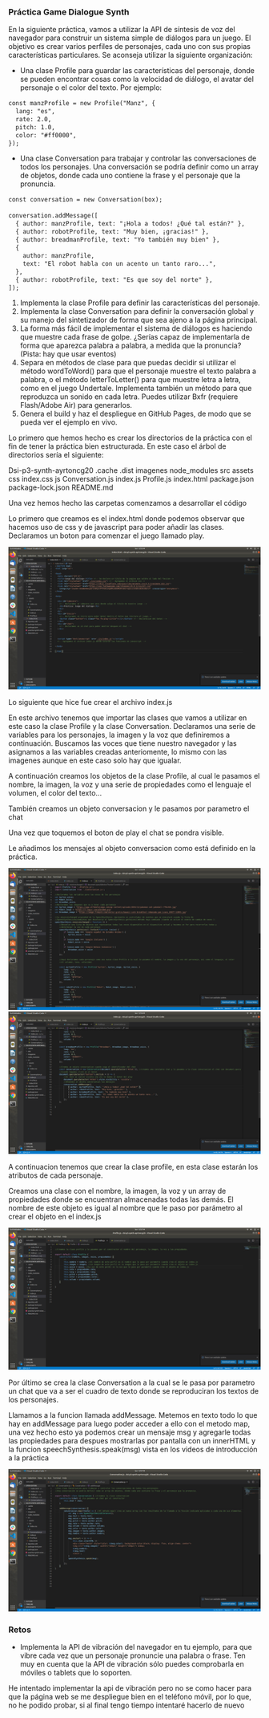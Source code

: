 ### Práctica Game Dialogue Synth

En la siguiente práctica, vamos a utilizar la API de síntesis de voz del navegador para construir un sistema simple de diálogos para un juego. El objetivo es crear varios perfiles de personajes, cada uno con sus propias características particulares. Se aconseja utilizar la siguiente organización:

  - Una clase Profile para guardar las características del personaje, donde se pueden encontrar cosas como la velocidad de diálogo, el avatar del personaje o el color del texto. Por ejemplo:

```
const manzProfile = new Profile("Manz", {
  lang: "es",
  rate: 2.0,
  pitch: 1.0,
  color: "#ff0000",
});
```

- Una clase Conversation para trabajar y controlar las conversaciones de todos los personajes. Una conversación se podría definir como un array de objetos, donde cada uno contiene la frase y el personaje que la pronuncia.


```
const conversation = new Conversation(box);

conversation.addMessage([
  { author: manzProfile, text: "¡Hola a todos! ¿Qué tal están?" },
  { author: robotProfile, text: "Muy bien, ¡gracias!" },
  { author: breadmanProfile, text: "Yo también muy bien" },
  {
    author: manzProfile,
    text: "El robot habla con un acento un tanto raro...",
  },
  { author: robotProfile, text: "Es que soy del norte" },
]);
```

1. Implementa la clase Profile para definir las características del personaje.
2. Implementa la clase Conversation para definir la conversación global y su manejo del sintetizador de forma que sea ajeno a la página principal.
3. La forma más fácil de implementar el sistema de diálogos es haciendo que muestre cada frase de golpe. ¿Serías capaz de implementarla de forma que aparezca palabra a palabra, a medida que la pronuncia? (Pista: hay que usar eventos)
4. Separa en métodos de clase para que puedas decidir si utilizar el método wordToWord() para que el personaje muestre el texto palabra a palabra, o el método letterToLetter() para que muestre letra a letra, como en el juego Undertale. Implementa también un método para que reproduzca un sonido en cada letra. Puedes utilizar Bxfr (requiere Flash/Adobe Air) para generarlos.
5. Genera el build y haz el despliegue en GitHub Pages, de modo que se pueda ver el ejemplo en vivo.


Lo primero que hemos hecho es crear los directorios de la práctica con el fin de tener la práctica bien estructurada. 
En este caso el árbol de directorios sería el siguiente:

Dsi-p3-synth-ayrtoncg20
  .cache
  .dist
  imagenes
  node_modules
  src
    assets
    css
      index.css
    js
      Conversation.js
      index.js
      Profile.js
    index.html
  package.json
  package-lock.json
  README.md
  
Una vez hemos hecho las carpetas comenzamos a desarrollar el código

Lo primero que creamos es el index.html donde podemos observar que hacemos uso de css y de javascript para poder añadir las clases. Declaramos un boton para comenzar el juego llamado play. 

![imagen1](imagenes/index_html.png)

Lo siguiente que hice fue crear el archivo index.js 

En este archivo tenemos que importar las clases que vamos a utilizar en este caso la clase Profile y la clase Conversation. Declaramos una serie de variables para los personajes, la imagen y la voz que definiremos a continuación. Buscamos las voces que tiene nuestro navegador y las asignamos a las variables creadas anteriomente, lo mismo con las imagenes aunque en este caso solo hay que igualar. 

A continuación creamos los objetos de la clase Profile, al cual le pasamos el nombre, la imagen, la voz y una serie de propiedades como el lenguaje el volumen, el color del texto...

También creamos un objeto conversacion y le pasamos por parametro el chat

Una vez que toquemos el boton de play el chat se pondra visible. 

Le añadimos los mensajes al objeto conversacion como está definido en la práctica. 

![imagen2](imagenes/index_js1.png)
![imagen3](imagenes/index_js2.png)

A continuacion tenemos que crear la clase profile, en esta clase estarán los atributos de cada personaje.

Creamos una clase con el nombre, la imagen, la voz y un array de propiedades donde se encuentran almacenadas todas las demás. El nombre de este objeto es igual al nombre que le paso por parámetro al crear el objeto en el index.js

![imagen4](imagenes/Profile.png)


Por último se crea la clase Conversation a la cual se le pasa por parametro un chat que va a ser el cuadro de texto donde se reproduciran los textos de los personajes. 

Llamamos a la funcion llamada addMessage. Metemos en texto todo lo que hay en addMessage para luego poder acceder a ello con el metodo map, una vez hecho esto ya podemos crear un mensaje msg y agregarle todas las propiedades para despues mostrarlas por pantalla con un innerHTML y la funcion speechSynthesis.speak(msg) vista en los videos de introducción a la práctica

![imagen5](imagenes/Conversation.png)

### Retos

- Implementa la API de vibración del navegador en tu ejemplo, para que vibre cada vez que un personaje pronuncie una palabra o frase. Ten muy en cuenta que la API de vibración sólo puedes comprobarla en móviles o tablets que lo soporten.

He intentado implementar la api de vibración pero no se como hacer para que la página web se me despliegue bien en el teléfono móvil, por lo que, no he podido probar, si al final tengo tiempo intentaré hacerlo de nuevo 


